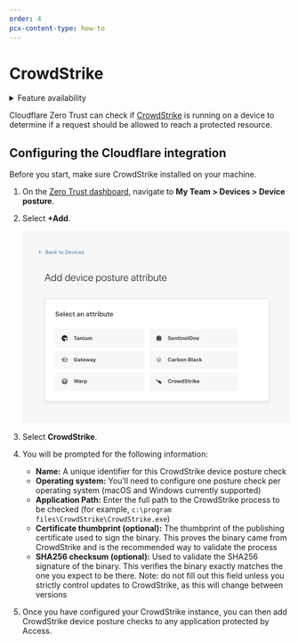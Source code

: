 ```yaml
---
order: 4
pcx-content-type: how-to
---
```


# CrowdStrike

<details>
<summary>Feature availability</summary>
<div>

| Operating Systems | [WARP mode required](/connections/connect-devices/warp#warp-client-modes) | Minimum WARP version required | [Zero Trust plans](https://www.cloudflare.com/teams-pricing/) |
| ----------------- | --------- | ---------- | ---- |
| macOS, Windows | WARP with Gateway | macOS: 1.4.27, Windows: 1.4.25.0 | All plans |

</div>
</details>

Cloudflare Zero Trust can check if [CrowdStrike](https://www.crowdstrike.com/) is running on a device to determine if a request should be allowed to reach a protected resource.

## Configuring the Cloudflare integration

Before you start, make sure CrowdStrike installed on your machine.

1.  On the [Zero Trust dashboard](https://dash.teams.cloudflare.com), navigate to **My Team > Devices > Device posture**.

2.  Select **+Add**.

    ![Device posture attributes](../../static/documentation/identity/devices/device-posture-partners.png)

3.  Select **CrowdStrike**.

4.  You will be prompted for the following information:
    *   **Name:** A unique identifier for this CrowdStrike device posture check
    *   **Operating system:** You’ll need to configure one posture check per operating system (macOS and Windows currently supported)
    *   **Application Path:** Enter the full path to the CrowdStrike process to be checked (for example, `c:\program files\CrowdStrike\CrowdStrike.exe`)
    *   **Certificate thumbprint (optional):** The thumbprint of the publishing certificate used to sign the binary. This proves the binary came from CrowdStrike and is the recommended way to validate the process
    *   **SHA256 checksum (optional):** Used to validate the SHA256 signature of the binary. This verifies the binary exactly matches the one you expect to be there. Note: do not fill out this field unless you strictly control updates to CrowdStrike, as this will change between versions

5.  Once you have configured your CrowdStrike instance, you can then add CrowdStrike device posture checks to any application protected by Access.
